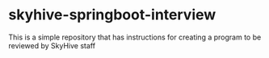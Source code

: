 # skyhive-springboot-interview
This is a simple repository that has instructions for creating a program to be reviewed by SkyHive staff
